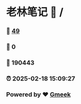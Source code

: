 # 老林笔记 :link: / 
### :page_facing_up: [49](//tag.html) 
### :speech_balloon: 0 
### :hibiscus: 190443 
### :alarm_clock: 2025-02-18 15:09:27 
### Powered by :heart: [Gmeek](https://github.com/Meekdai/Gmeek)
